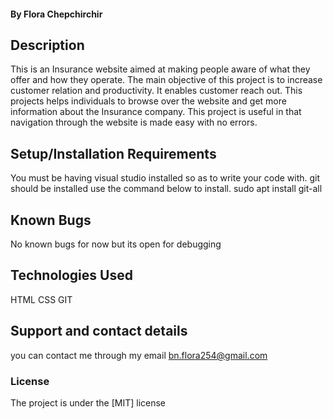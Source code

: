 #### By Flora Chepchirchir
## Description
This is an Insurance website aimed at making people aware of what they offer and how they operate.
The main objective of this project is to increase customer relation and productivity.
It enables customer reach out.
This projects helps individuals to browse over the website and get more information about the Insurance company.
This project is useful in that navigation through the website is made easy with no errors.


## Setup/Installation Requirements
You must be having visual studio installed so as to write your code with.
git should be installed
use the command below to install.
sudo apt install git-all
## Known Bugs
No known bugs for now but its open for debugging
## Technologies Used
HTML
CSS
GIT
## Support and contact details
you can contact me through my email 
bn.flora254@gmail.com
### License
The project is under the [MIT] license